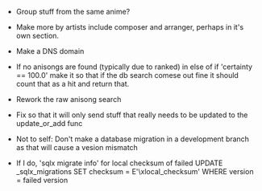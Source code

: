  * Group stuff from the same anime?

 * Make more by artists include composer and arranger, perhaps in it's own section.

 * Make a DNS domain

 * If no anisongs are found (typically due to ranked) in else of if 'certainty == 100.0' make it so that if the db search comese out fine it should count that as a hit and return that.

 * Rework the raw anisong search

 * Fix so that it will only send stuff that really needs to be updated to the update_or_add func

 * Not to self: Don't make a database migration in a development branch as that will cause a vesion mismatch
 * If I do, 
 'sqlx migrate info' for local checksum of failed
  UPDATE _sqlx_migrations SET checksum = E'\\xlocal_checksum' WHERE version = failed version